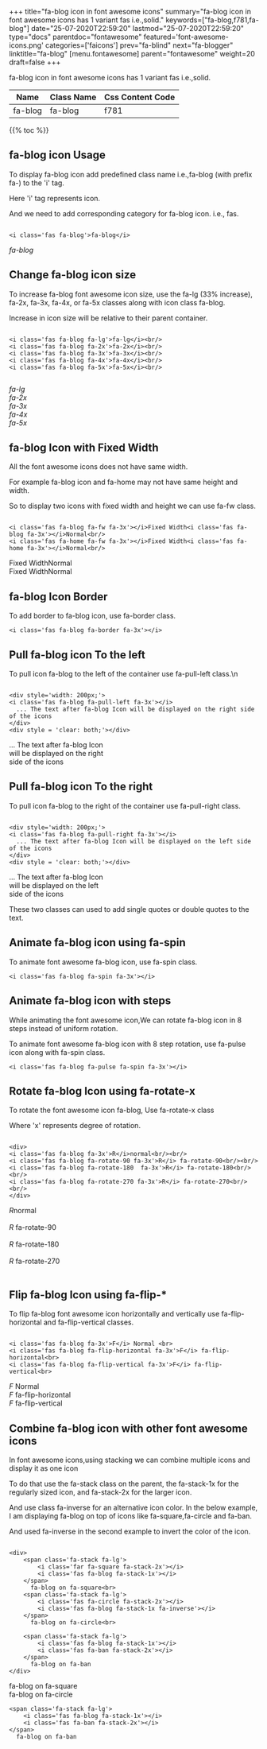 +++
title="fa-blog icon in font awesome icons"
summary="fa-blog icon in font awesome icons has 1 variant fas i.e.,solid."
keywords=["fa-blog,f781,fa-blog"]
date="25-07-2020T22:59:20"
lastmod="25-07-2020T22:59:20"
type="docs"
parentdoc="fontawesome"
featured='font-awesome-icons.png'
categories=['faicons']
prev="fa-blind"
next="fa-blogger"
linktitle="fa-blog"
[menu.fontawesome]
parent="fontawesome"
weight=20
draft=false
+++


fa-blog icon in font awesome icons has 1 variant fas i.e.,solid.

<div class='table-responsive'><table class='table'><thead><tr><th>Name</th><th>Class Name</th><th>Css Content Code</th></tr></thead><tbody><tr><td>fa-blog</td><td>fa-blog</td><td>f781</td></tr></tbody></table></div>


{{% toc %}}


## fa-blog icon Usage

To display fa-blog icon add predefined class name i.e.,fa-blog (with prefix fa-) to the 'i' tag.

Here 'i' tag represents icon.

And we need to add corresponding category for fa-blog icon. i.e., fas.


```

<i class='fas fa-blog'>fa-blog</i>
```

<i class='fas fa-blog'>fa-blog</i>




## Change fa-blog icon size
To increase fa-blog font awesome icon size, use the fa-lg (33% increase), fa-2x, fa-3x, fa-4x, or fa-5x classes along with icon class fa-blog.

Increase in icon size will be relative to their parent container. 

```

<i class='fas fa-blog fa-lg'>fa-lg</i><br/>
<i class='fas fa-blog fa-2x'>fa-2x</i><br/>
<i class='fas fa-blog fa-3x'>fa-3x</i><br/>
<i class='fas fa-blog fa-4x'>fa-4x</i><br/>
<i class='fas fa-blog fa-5x'>fa-5x</i><br/>
            
```

<i class='fas fa-blog fa-lg'>fa-lg</i><br/>
<i class='fas fa-blog fa-2x'>fa-2x</i><br/>
<i class='fas fa-blog fa-3x'>fa-3x</i><br/>
<i class='fas fa-blog fa-4x'>fa-4x</i><br/>
<i class='fas fa-blog fa-5x'>fa-5x</i><br/>
            



## fa-blog Icon with Fixed Width 

All the font awesome icons does not have same width.

For example fa-blog icon and fa-home may not have same height and width.

So to display two icons with fixed width and height we can use fa-fw class.


```

<i class='fas fa-blog fa-fw fa-3x'></i>Fixed Width<i class='fas fa-blog fa-3x'></i>Normal<br/>
<i class='fas fa-home fa-fw fa-3x'></i>Fixed Width<i class='fas fa-home fa-3x'></i>Normal<br/>
```

<i class='fas fa-blog fa-fw fa-3x'></i>Fixed Width<i class='fas fa-blog fa-3x'></i>Normal<br/>
<i class='fas fa-home fa-fw fa-3x'></i>Fixed Width<i class='fas fa-home fa-3x'></i>Normal<br/>



## fa-blog Icon Border 

To add border to fa-blog icon, use fa-border class.


```
<i class='fas fa-blog fa-border fa-3x'></i>

```
<i class='fas fa-blog fa-border fa-3x'></i>





## Pull fa-blog icon To the left

To pull icon fa-blog to the left of the container use fa-pull-left class.\n

```

<div style='width: 200px;'>
<i class='fas fa-blog fa-pull-left fa-3x'></i>
  ... The text after fa-blog Icon will be displayed on the right side of the icons
</div>
<div style = 'clear: both;'></div>
```

<div style='width: 200px;'>
<i class='fas fa-blog fa-pull-left fa-3x'></i>
  ... The text after fa-blog Icon will be displayed on the right side of the icons
</div>
<div style = 'clear: both;'></div>




## Pull fa-blog icon To the right
To pull icon fa-blog to the right of the container use fa-pull-right class.

```

<div style='width: 200px;'>
<i class='fas fa-blog fa-pull-right fa-3x'></i>
  ... The text after fa-blog Icon will be displayed on the left side of the icons
</div>
<div style = 'clear: both;'></div>
```

<div style='width: 200px;'>
<i class='fas fa-blog fa-pull-right fa-3x'></i>
  ... The text after fa-blog Icon will be displayed on the left side of the icons
</div>
<div style = 'clear: both;'></div>

These two classes can used to add single quotes or double quotes to the text.


## Animate fa-blog icon using fa-spin
To animate font awesome fa-blog icon, use fa-spin class.

```
<i class='fas fa-blog fa-spin fa-3x'></i>
```
<i class='fas fa-blog fa-spin fa-3x'></i>




## Animate fa-blog icon with steps
While animating the font awesome icon,We can rotate fa-blog icon in 8 steps instead of uniform rotation.

To animate font awesome fa-blog icon with 8 step rotation, use fa-pulse icon along with fa-spin class.


```
<i class='fas fa-blog fa-pulse fa-spin fa-3x'></i>

```
<i class='fas fa-blog fa-pulse fa-spin fa-3x'></i>





## Rotate fa-blog Icon using fa-rotate-x
To rotate the font awesome icon fa-blog, Use fa-rotate-x class

Where 'x' represents degree of rotation.


```

<div>
<i class='fas fa-blog fa-3x'>R</i>normal<br/><br/>
<i class='fas fa-blog fa-rotate-90 fa-3x'>R</i> fa-rotate-90<br/><br/> 
<i class='fas fa-blog fa-rotate-180  fa-3x'>R</i> fa-rotate-180<br/><br/> 
<i class='fas fa-blog fa-rotate-270 fa-3x'>R</i> fa-rotate-270<br/><br/>
</div>
```

<div>
<i class='fas fa-blog fa-3x'>R</i>normal<br/><br/>
<i class='fas fa-blog fa-rotate-90 fa-3x'>R</i> fa-rotate-90<br/><br/> 
<i class='fas fa-blog fa-rotate-180  fa-3x'>R</i> fa-rotate-180<br/><br/> 
<i class='fas fa-blog fa-rotate-270 fa-3x'>R</i> fa-rotate-270<br/><br/>
</div>




## Flip fa-blog Icon using fa-flip-*
To flip fa-blog font awesome icon horizontally and vertically use fa-flip-horizontal and fa-flip-vertical classes. 

```

<i class='fas fa-blog fa-3x'>F</i> Normal <br>
<i class='fas fa-blog fa-flip-horizontal fa-3x'>F</i> fa-flip-horizontal<br>
<i class='fas fa-blog fa-flip-vertical fa-3x'>F</i> fa-flip-vertical<br>
```

<i class='fas fa-blog fa-3x'>F</i> Normal <br>
<i class='fas fa-blog fa-flip-horizontal fa-3x'>F</i> fa-flip-horizontal<br>
<i class='fas fa-blog fa-flip-vertical fa-3x'>F</i> fa-flip-vertical<br>




## Combine fa-blog icon with other font awesome icons
In font awesome icons,using stacking we can combine multiple icons and display it as one icon 

To do that use the fa-stack class on the parent, the fa-stack-1x for the regularly sized icon, and fa-stack-2x for the larger icon.

And use class fa-inverse for an alternative icon color. 
In the below example, I am displaying fa-blog on top of icons like fa-square,fa-circle and fa-ban.

And used fa-inverse in the second example to invert the color of the icon.

```

<div>
    <span class='fa-stack fa-lg'>
        <i class='far fa-square fa-stack-2x'></i>
        <i class='fas fa-blog fa-stack-1x'></i>
    </span>
      fa-blog on fa-square<br>
    <span class='fa-stack fa-lg'>
        <i class='fas fa-circle fa-stack-2x'></i>
        <i class='fas fa-blog fa-stack-1x fa-inverse'></i>
    </span>
      fa-blog on fa-circle<br>

    <span class='fa-stack fa-lg'>
        <i class='fas fa-blog fa-stack-1x'></i>
        <i class='fas fa-ban fa-stack-2x'></i>
    </span>
      fa-blog on fa-ban
</div>
```

<div>
    <span class='fa-stack fa-lg'>
        <i class='far fa-square fa-stack-2x'></i>
        <i class='fas fa-blog fa-stack-1x'></i>
    </span>
      fa-blog on fa-square<br>
    <span class='fa-stack fa-lg'>
        <i class='fas fa-circle fa-stack-2x'></i>
        <i class='fas fa-blog fa-stack-1x fa-inverse'></i>
    </span>
      fa-blog on fa-circle<br>

    <span class='fa-stack fa-lg'>
        <i class='fas fa-blog fa-stack-1x'></i>
        <i class='fas fa-ban fa-stack-2x'></i>
    </span>
      fa-blog on fa-ban
</div>






